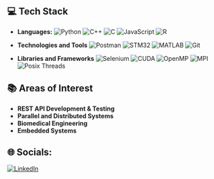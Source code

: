 ## 💻 Tech Stack
- **Languages:** 
![Python](https://img.shields.io/badge/python-3670A0?style=flat&logo=python&logoColor=ffdd54)
![C++](https://img.shields.io/badge/c++-%2300599C.svg?style=flat&logo=c%2B%2B&logoColor=white)
![C](https://img.shields.io/badge/C-A8B9CC?logo=c&logoColor=fff&style=flat)
![JavaScript](https://img.shields.io/badge/javascript-%23323330.svg?style=flat&logo=javascript&logoColor=%23F7DF1E)
![R](https://img.shields.io/badge/R-276DC3?style=flat&logo=r&logoColor=white)

-  **Technologies and Tools** 
![Postman](https://img.shields.io/badge/Postman-FF6C37?style=flat&logo=postman&logoColor=white)
![STM32](https://img.shields.io/badge/stm32cubeIDE-03234B?style=flat&logo=stmicroelectronics&logoColor=white)
![MATLAB](https://img.shields.io/badge/matlab-%23007ACC.svg?style=flat&logo=matlab&logoColor=white)
![Git](https://img.shields.io/badge/git-%23F05033.svg?style=flat&logo=git&logoColor=white) 

-  **Libraries and Frameworks**
![Selenium](https://img.shields.io/badge/selenium-%2343B02A.svg?style=flat&logo=selenium&logoColor=white)
![CUDA](https://img.shields.io/badge/cuda-%2376B900.svg?style=flat&logo=nvidia&logoColor=white)
![OpenMP](https://img.shields.io/badge/OpenMP-007ACC?style=flat)
![MPI](https://img.shields.io/badge/MPI-76B900?style=flat)
![Posix Threads](https://img.shields.io/badge/Posix%20Threads-FF6C37?style=flat)

## 📚 Areas of Interest 
- **REST API Development & Testing**
- **Parallel and Distributed Systems**
- **Biomedical Engineering**
- **Embedded Systems**

## 🌐 Socials:
[![LinkedIn](https://img.shields.io/badge/LinkedIn-%230077B5.svg?logo=linkedin&logoColor=white)](https://www.linkedin.com/in/giannis-meleziadis)

